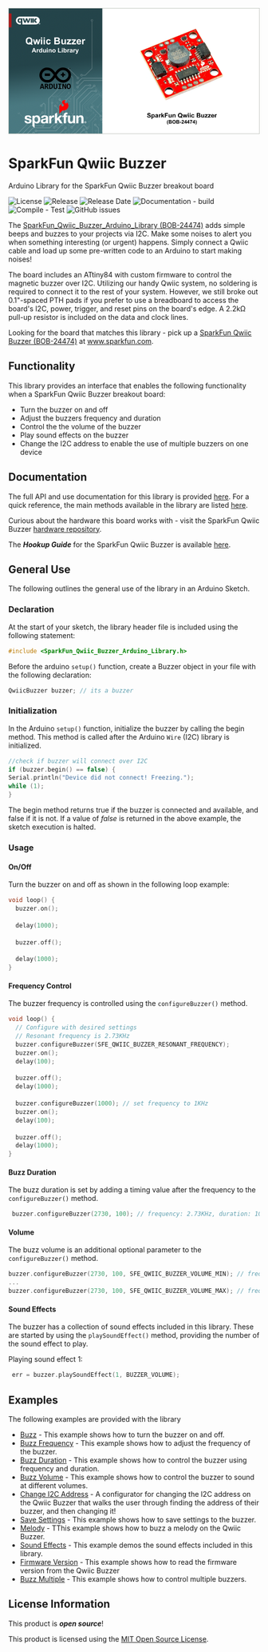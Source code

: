 
![SparkFun Qwiic Buzzer](docs/images/gh-banner-2025-arduino-buzzer.png "SparkFun Qwiic Buzzer")

# SparkFun Qwiic Buzzer

Arduino Library for the SparkFun Qwiic Buzzer breakout board

![License](https://img.shields.io/github/license/sparkfun/SparkFun_Qwiic_Buzzer_Arduino_Library)
![Release](https://img.shields.io/github/v/release/sparkfun/SparkFun_Qwiic_Buzzer_Arduino_Library)
![Release Date](https://img.shields.io/github/release-date/sparkfun/SparkFun_Qwiic_Buzzer_Arduino_Library)
![Documentation - build](https://img.shields.io/github/actions/workflow/status/sparkfun/SparkFun_Qwiic_Buzzer_Arduino_Library/build-deploy-ghpages.yml?label=doc%20build)
![Compile - Test](https://img.shields.io/github/actions/workflow/status/sparkfun/SparkFun_Qwiic_Buzzer_Arduino_Library/compile-sketch.yml?label=compile%20test)
![GitHub issues](https://img.shields.io/github/issues/sparkfun/SparkFun_Qwiic_Buzzer_Arduino_Library)


The [SparkFun_Qwiic_Buzzer_Arduino_Library (BOB-24474)](https://www.sparkfun.com/sparkfun-qwiic-buzzer.html)  adds simple beeps and buzzes to your projects via I2C. Make some noises to alert you when something interesting (or urgent) happens. Simply connect a Qwiic cable and load up some pre-written code to an Arduino to start making noises!

The board includes an ATtiny84 with custom firmware to control the magnetic buzzer over I2C. Utilizing our handy Qwiic system, no soldering is required to connect it to the rest of your system. However, we still broke out 0.1"-spaced PTH pads if you prefer to use a breadboard to access the board's I2C, power, trigger, and reset pins on the board's edge. A 2.2k&ohm; pull-up resistor is included on the data and clock lines.

Looking for the board that matches this library - pick up a [SparkFun Qwiic Buzzer (BOB-24474)](https://www.sparkfun.com/sparkfun-qwiic-buzzer.html) at www.sparkfun.com.

## Functionality

This library provides an interface that enables the following functionality when a SparkFun Qwiic Buzzer breakout board:

* Turn the buzzer on and off
* Adjust the buzzers frequency and duration
* Control the the volume of the buzzer
* Play sound effects on the buzzer
* Change the I2C address to enable the use of multiple buzzers on one device


## Documentation

The full API and use documentation for this library is provided [here](https://docs.sparkfun.com/SparkFun_Qwiic_Buzzer_Arduino_Library/). For a quick reference, the main methods available in the library are listed [here](https://docs.sparkfun.com/SparkFun_Qwiic_Buzzer_Arduino_Library/class_qwiic_buzzer.html).

Curious about the hardware this board works with - visit the SparkFun Qwiic Buzzer [hardware repository](https://github.com/sparkfun/SparkFun_Qwiic_Buzzer).

The ***Hookup Guide*** for the SparkFun Qwiic Buzzer is available [here](https://docs.sparkfun.com/SparkFun_Qwiic_Buzzer).

## General Use
The following outlines the general use of the library in an Arduino Sketch. 

### Declaration

At the start of your sketch, the library header file is included using the following statement:

~~~cpp
#include <SparkFun_Qwiic_Buzzer_Arduino_Library.h>
~~~

Before the arduino ```setup()``` function, create a Buzzer object in your file with the following declaration:

~~~c
QwiicBuzzer buzzer; // its a buzzer
~~~


### Initialization

In the Arduino ```setup()``` function, initialize the buzzer by calling the begin method. This method is called after the Arduino `Wire` (I2C) library is initialized. 

~~~cpp
//check if buzzer will connect over I2C
if (buzzer.begin() == false) {
Serial.println("Device did not connect! Freezing.");
while (1);
}
~~~

The begin method returns true if the buzzer is connected and available, and false if it is not. If a value of *false* is returned in the above example, the  sketch execution is halted.

### Usage

#### On/Off

Turn the buzzer on and off as shown in the following loop example:

~~~cpp
void loop() {
  buzzer.on();
  
  delay(1000);
  
  buzzer.off();
  
  delay(1000);
}
~~~

#### Frequency Control

The buzzer frequency is controlled using the ```configureBuzzer()``` method. 

~~~cpp
void loop() {
  // Configure with desired settings
  // Resonant frequency is 2.73KHz
  buzzer.configureBuzzer(SFE_QWIIC_BUZZER_RESONANT_FREQUENCY); 
  buzzer.on(); 
  delay(100);
  
  buzzer.off();
  delay(1000);

  buzzer.configureBuzzer(1000); // set frequency to 1KHz
  buzzer.on(); 
  delay(100);
  
  buzzer.off();
  delay(1000);
}
~~~

#### Buzz Duration

The buzz duration is set by adding a timing value after the frequency to the ```configureBuzzer()``` method.

~~~cpp
 buzzer.configureBuzzer(2730, 100); // frequency: 2.73KHz, duration: 100ms
~~~

#### Volume

The buzz volume is an additional optional parameter to the ```configureBuzzer()``` method.

~~~cpp
buzzer.configureBuzzer(2730, 100, SFE_QWIIC_BUZZER_VOLUME_MIN); // frequency: 2.73KHz, duration: 100ms, volume: MIN
...
buzzer.configureBuzzer(2730, 100, SFE_QWIIC_BUZZER_VOLUME_MAX); // frequency: 2.73KHz, duration: 100ms, volume: MAX
~~~

#### Sound Effects

The buzzer has a collection of sound effects included in this library. These are started by using the ```playSoundEffect()``` method, providing the number of the sound effect to play.

Playing sound effect 1:

~~~cpp
 err = buzzer.playSoundEffect(1, BUZZER_VOLUME);
~~~
## Examples

The following examples are provided with the library

- [Buzz](examples/Example_01_Buzz/Example_01_Buzz.ino) - This example shows how to turn the buzzer on and off.
- [Buzz Frequency](examples/Example_02_Buzz_Frequency/Example_02_Buzz_Frequency.ino) - This example shows how to adjust the frequency of the buzzer. 
- [Buzz Duration](examples/Example_03_Buzz_Duration/Example_03_Buzz_Duration.ino) - This example shows how to control the buzzer using frequency and duration.
- [Buzz Volume](examples/Example_04_Buzz_Volume/Example_04_Buzz_Volume.ino) - This example shows how to control the buzzer to sound at different volumes.
- [Change I2C Address](examples/Example_05_ChangeI2CAddress/Example_05_ChangeI2CAddress.ino) -  A configurator for changing the I2C address on the Qwiic Buzzer that walks the user through finding the address of their buzzer, and then changing it!
- [Save Settings](examples/Example_06_SaveSettings/Example_06_SaveSettings.ino) - This example shows how to save settings to the buzzer.
- [Melody](examples/Example_07_Melody/Example_07_Melody.ino) - TThis example shows how to buzz a melody on the Qwiic Buzzer.
- [Sound Effects](examples/Example_08_Sound_Effects/Example_08_Sound_Effects.ino) - This example demos the sound effects included in this library.
- [Firmware Version](examples/Example_09_FirmwareVersion/Example_09_FirmwareVersion.ino) - This example shows how to read the firmware version from the Qwiic Buzzer
- [Buzz Multiple](examples/Example_10_Buzz_Multiple/Example_10_Buzz_Multiple.ino) - This example shows how to control multiple buzzers.

## License Information

This product is ***open source***!

This product is licensed using the [MIT Open Source License](https://opensource.org/license/mit). 


